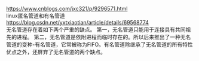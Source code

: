 https://www.cnblogs.com/jxc321/p/9296571.html  
linux匿名管道和有名管道  
https://blog.csdn.net/yxtxiaotian/article/details/69568774  
无名管道存在着如下两个严重的缺点。
    第一，无名管道只能用于连接具有共同祖先的进程。
    第二，无名管道是依附进程而临时存在的。所以后来推出了一种无名管道的变种-有名管道，它常被称为FIFO。有名管道除继承了无名管道的所有特性优点之外，还屏弃了无名管道的两个缺点。
